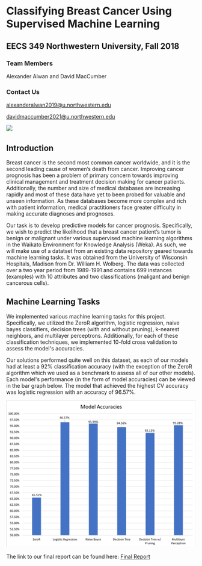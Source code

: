 # Classifying Breast Cancer Using Supervised Machine Learning

## EECS 349 Northwestern University, Fall 2018

### Team Members
Alexander Alwan and David MacCumber

### Contact Us
alexanderalwan2019@u.northwestern.edu

davidmaccumber2021@u.northwestern.edu

<img src="https://www.sacofitness.com/wp-content/uploads/2017/10/banner.png" width=20%>

## Introduction
Breast cancer is the second most common cancer worldwide, and it is the second leading cause of women’s death from cancer. Improving cancer prognosis has been a problem of primary concern towards improving clinical management and treatment decision making for cancer patients. Additionally, the number and size of medical databases are increasing rapidly and most of these data have yet to been probed for valuable and unseen information. As these databases become more complex and rich with patient information, medical practitioners face greater difficulty in making accurate diagnoses and prognoses. 

Our task is to develop predictive models for cancer prognosis. Specifically, we wish to predict the likelihood that a breast cancer patient’s tumor is benign or malignant under various supervised machine learning algorithms in the Waikato Environment for Knowledge Analysis (Weka). As such, we will make use of a datatset from an existing data repository geared towards machine learning tasks. It was obtained from the University of Wisconsin Hospitals, Madison from Dr. William H. Wolberg. The data was collected over a two year period from 1989-1991 and contains 699 instances (examples) with 10 attributes and two classifications (maligant and benign cancerous cells). 

## Machine Learning Tasks 
We implemented various machine learning tasks for this project. Specifically, we utilized the ZeroR algorithm, logistic regression, naive bayes classifiers, decision trees (with and without pruning), k-nearest neighbors, and multilayer perceptrons. Additionally, for each of these classification techniques, we implemented 10-fold cross validation to assess the model's accuracies.  

Our solutions performed quite well on this dataset, as each of our models had at least a 92% classification accuracy (with the exception of the ZeroR algorithm which we used as a benchmark to assess all of our other models). Each model's performance (in the form of model accuracies) can be viewed in the bar graph below. The model that achieved the highest CV accuracy was logistic regression with an accuracy of 96.57%.  

![Model Accuracies](/images/model_accuracies.png)


The link to our final report can be found here: [Final Report](https://docs.google.com/document/d/1hB5TiP_qrpGs4ZGKCB7zV3M-geFUmaiaO93cZD5dvwE/edit?usp=sharing%5C)





